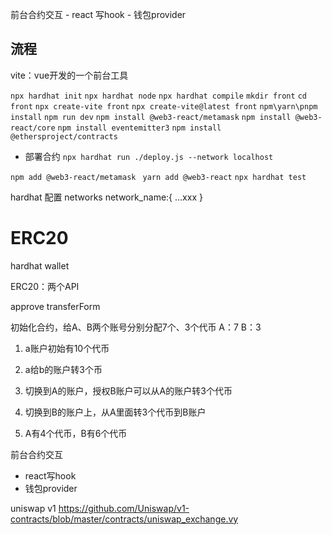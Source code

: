 
前台合约交互
    - react 写hook
    - 钱包provider

## 流程
vite：vue开发的一个前台工具

`npx hardhat init`
`npx hardhat node`
`npx hardhat compile`
`mkdir front`
`cd front`
`npx create-vite front`
`npx create-vite@latest front`
`npm\yarn\pnpm install`
`npm run dev`
`npm install @web3-react/metamask`
`npm install @web3-react/core`
`npm install eventemitter3`
`npm install @ethersproject/contracts`
- 部署合约
`npx hardhat run ./deploy.js --network localhost`

`npm add @web3-react/metamask `
`yarn add @web3-react`
`npx hardhat test`
 
 
hardhat 配置
networks
 network_name:{
    ...xxx
 }


# ERC20

hardhat wallet

ERC20：两个API

approve
transferForm

初始化合约，给A、B两个账号分别分配7个、3个代币
A：7
B：3

1. a账户初始有10个代币
2. a给b的账户转3个币

3. 切换到A的账户，授权B账户可以从A的账户转3个代币
4. 切换到B的账户上，从A里面转3个代币到B账户

5. A有4个代币，B有6个代币

前台合约交互

- react写hook
- 钱包provider


uniswap v1
https://github.com/Uniswap/v1-contracts/blob/master/contracts/uniswap_exchange.vy
